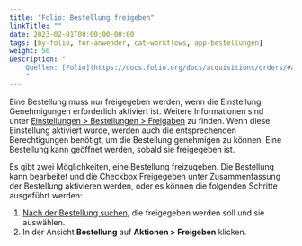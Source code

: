 ```yaml
---
title: "Folio: Bestellung freigeben"
linkTitle: ""
date: 2023-02-01T00:00:00-00:00
tags: [by-folio, for-anwender, cat-workflows, app-bestellungen]
weight: 50
Description: "
    Quellen: [Folio](https://docs.folio.org/docs/acquisitions/orders/#approving-an-order) & [GBV](https://info.gbv.de/display/FOLIOGBVEXTERN/Folio:+Bestellung+freigeben)
    "
---
```


Eine Bestellung muss nur freigegeben werden, wenn die Einstellung Genehmigungen erforderlich aktiviert ist. Weitere Informationen sind unter [Einstellungen > Bestellungen > Freigaben](https://info.gbv.de/display/FOLIOGBVEXTERN/Einstellungen+%28Bestellungen%29%3A+Freigaben) zu finden. Wenn diese Einstellung aktiviert wurde, werden auch die entsprechenden Berechtigungen benötigt, um die Bestellung genehmigen zu können. Eine Bestellung kann geöffnet werden, sobald sie freigegeben ist.

Es gibt zwei Möglichkeiten, eine Bestellung freizugeben. Die Bestellung kann bearbeitet und die Checkbox Freigegeben unter Zusammenfassung der Bestellung aktivieren werden, oder es können die folgenden Schritte ausgeführt werden:

1.  [Nach der Bestellung suchen](https://info.gbv.de/display/FOLIOGBVEXTERN/Folio%3A+Bestellungen+suchen+und+exportieren), die freigegeben werden soll und sie auswählen.
2.  In der Ansicht **Bestellung** auf **Aktionen > Freigeben** klicken.
